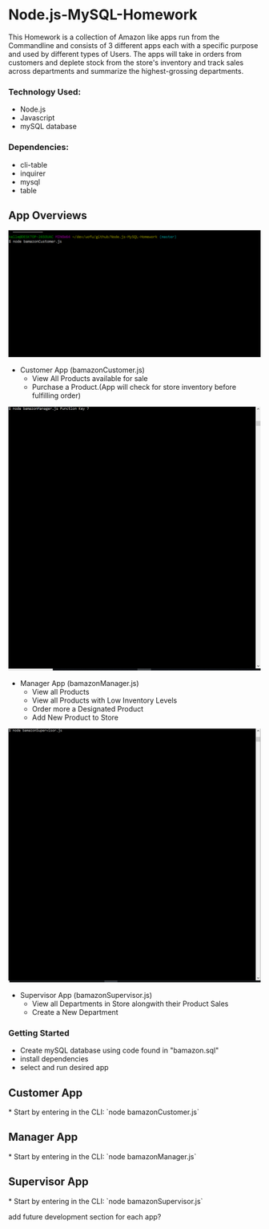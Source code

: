 # Node.js-MySQL-Homework

This Homework is a collection of Amazon like apps run from the Commandline and consists of 3 different apps each with a specific purpose and used by different types of Users. The apps will take in orders from customers and deplete stock from the store's inventory and track sales across departments and summarize the highest-grossing departments.

### Technology Used:
   * Node.js
   * Javascript
   * mySQL database

### Dependencies:
   * cli-table
   * inquirer
   * mysql
   * table

## App Overviews

![Gif of CustomerApp](/images/customer.gif)

   * Customer App (bamazonCustomer.js)
       - View All Products available for sale
       - Purchase a Product.(App will check for store inventory before fulfilling order)

![Gif of ManagerApp](/images/manager.gif)

   * Manager App (bamazonManager.js)
       - View all Products
       - View all Products with Low Inventory Levels
       - Order more a Designated Product
       - Add New Product to Store

![Gif of SupervisorApp](/images/supervisor.gif)

   * Supervisor App (bamazonSupervisor.js)
       - View all Departments in Store alongwith their Product Sales
       - Create a New Department




### Getting Started
   * Create mySQL database using code found in "bamazon.sql"
   * install dependencies
   * select and run desired app




## Customer App
<gif of complete walkthrough>
   * Start by entering in the CLI: `node bamazonCustomer.js`



## Manager App
<gif of complete walkthrough>
   * Start by entering in the CLI: `node bamazonManager.js`



## Supervisor App
<gif of complete walkthrough>
   * Start by entering in the CLI: `node bamazonSupervisor.js`



add future development section for each app?